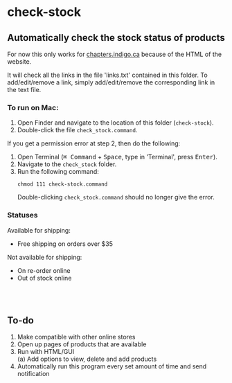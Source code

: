 # check-stock

## Automatically check the stock status of products

For now this only works for <a href="https://www.chapters.indigo.ca/en-ca/">chapters.indigo.ca</a> because of the HTML of the website.

It will check all the links in the file 'links.txt' contained in this folder. To add/edit/remove a link, simply add/edit/remove the corresponding link in the text file.

### To run on Mac:

1. Open Finder and navigate to the location of this folder (`check-stock`).
2. Double-click the file `check_stock.command`.

If you get a permission error at step 2, then do the following:

1. Open Terminal (<kbd>⌘ Command</kbd> + <kbd>Space</kbd>, type in 'Terminal', press <kbd>Enter</kbd>).
2. Navigate to the `check_stock` folder.
3. Run the following command:
    ```shell
    chmod 111 check-stock.command
    ```
    Double-clicking `check_stock.command` should no longer give the error.

### Statuses

Available for shipping:

-   Free shipping on orders over $35

Not available for shipping:

-   On re-order online
-   Out of stock online

<br><br>

## To-do

1. Make compatible with other online stores
2. Open up pages of products that are available
3. Run with HTML/GUI<br>
   (a) Add options to view, delete and add products
4. Automatically run this program every set amount of time and send notification
